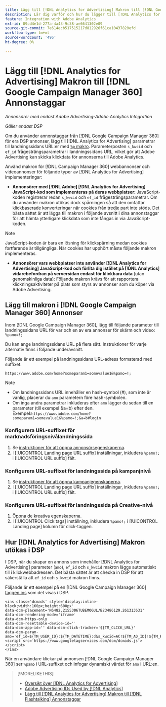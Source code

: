 ```yaml
---
title: Lägg till [!DNL Analytics for Advertising] Makron till [!DNL Google Campaign Manager 360] Annonstaggar
description: Lär dig varför och hur du lägger till [!DNL Analytics for Advertising] makron till [!DNL Google Campaign Manager 360] annonstaggar
feature: Integration with Adobe Analytics
exl-id: 89cd4e1d-277a-4a43-9c38-ae6641302e09
source-git-commit: 7e614ecb517515217d812926f61ca10437820efd
workflow-type: tm+mt
source-wordcount: '496'
ht-degree: 0%

---
```


# Lägg till [!DNL Analytics for Advertising] Makron till [!DNL Google Campaign Manager 360] Annonstaggar

*Annonsörer med endast Adobe Advertising-Adobe Analytics Integration*

*Gäller endast DSP*

Om du använder annonstaggar från [!DNL Google Campaign Manager 360] för era DSP annonser, lägg till [!DNL Analytics for Advertising] parametrar till landningssidans URL:er med [`%p` makro](https://support.google.com/campaignmanager/table/6096962). Parameterposten `s_kwcid` och `ef_id` frågesträngsparametrar i landningssidans URL, vilket gör att Adobe Advertising kan skicka klickdata för annonserna till Adobe Analytics.

Använd makron för [!DNL Campaign Manager 360] webbannonser och videoannonser för följande typer av [!DNL Analytics for Advertising] implementeringar:

* **Annonsörer med [!DNL Adobe] [!DNL Analytics for Advertising] JavaScript-kod som implementeras på deras webbplatser**: JavaScript-koden registrerar redan `s_kwcid` och `ef_id` frågesträngsparametrar. Om du använder makron utökas dock spårningen så att den omfattar klickbaserade konverteringar när cookies från tredje part inte stöds. Det bästa sättet är att lägga till makron i följande avsnitt i dina annonstaggar för att hämta ytterligare klickdata som inte fångas in via JavaScript-koden.

>[!NOTE]
>
>JavaScript-koden är bara en lösning för klickspårning medan cookies fortfarande är tillgängliga. När cookies har upphört måste följande makron implementeras.

* **Annonsörer vars webbplatser inte använder [!DNL Analytics for Advertising] JavaScript-kod och förlita dig istället på [!DNL Analytics] vidarebefordran på serversidan endast för klickbara data** (utan genomskinliga data): Följande makron krävs för att rapportera klickningsaktiviteter på plats som styrs av annonser som du köper via Adobe Advertising.

## Lägg till makron i [!DNL Google Campaign Manager 360] Annonser

Inom [!DNL Google Campaign Manager 360], lägg till följande parameter till landningssidans URL för var och en av era annonser för skärm och video: `%pamo=!;`

Du kan ange landningssidans URL på flera sätt. Instruktioner för varje alternativ finns i följande underavsnitt.

Följande är ett exempel på landningssidans URL-adress formaterad med suffixet.

```
https://www.adobe.com/home?someparam1=somevalue1&%pamo=!;
```

>[!NOTE]
>
>
>* Om landningssidans URL innehåller en hash-symbol (#), som inte är vanlig, placerar du `amo` parametern före hash-symbolen.
>* Om inga andra parametrar inkluderas efter `amo` lägger du sedan till en parameter (till exempel &amp;a=b) efter den. Exempel:`https://www.adobe.com/home?someparam1=somevalue1&%pamo=!;&a=b#login`


### Konfigurera URL-suffixet för marknadsföringsnivålandningssida

1. Se [instruktioner för att öppna annonsörsegenskaperna](https://support.google.com/campaignmanager/answer/2829344).
1. I [!UICONTROL Landing page URL suffix] inställningar, inkludera `%pamo!;` i [!UICONTROL URL suffix] fält.

### Konfigurera URL-suffixet för landningssida på kampanjnivå

1. Se [instruktioner för att öppna kampanjegenskaperna](https://support.google.com/campaignmanager/answer/2838056#set).
1. I [!UICONTROL Landing page URL suffix] inställningar, inkludera `%pamo!;` i [!UICONTROL URL suffix] fält.

### Konfigurera URL-suffixet för landningssida på Creative-nivå

1. Öppna de kreativa egenskaperna.
1. I [!UICONTROL Click tags] inställning, inkludera `%pamo!;` i [!UICONTROL Landing page] kolumn för click-taggen.

## Hur [!DNL Analytics for Advertising] Makron utökas i DSP

I DSP, när du skapar en annons som innehåller [!DNL Analytics for Advertising] parameter (`amo`), `ef_id` och `s_kwcid` makron läggs automatiskt till i klickwebbadressen. Det bästa sättet är att checka in DSP för att säkerställa att `ef_id` och `s_kwcid` makron finns.

Följande är ett exempel på en [!DNL Google Campaign Manager 360] [taggen ins](https://support.google.com/campaignmanager/answer/6080468) som det visas i DSP.

```
<ins class='dcmads' style='display:inline-block;width:160px;height:600px'
data-dcm-placement='N6482.2155306TUBEMOGUL/B23486129.261313631'
data-dcm-rendering-mode='iframe'
data-dcm-https-only
data-dcm-resettable-device-id=''
data-dcm-app-id='' data-dcm-click-tracker='${TM_CLICK_URL}'
data-dcm-param-amo='ef_id=${TM_USER_ID}:${TM_DATETIME}:d&s_kwcid=AC!${TM_AD_ID}!${TM_PLACEMENT_ID}'>
<script src='https://www.googletagservices.com/dcm/dcmads.js'></script>
</ins>
```

När en användare klickar på annonsen [!DNL Google Campaign Manager 360] ser `%pamo` i URL-suffixet och infogar dynamiskt värdet för `amo` i URL:en.

>[!MORELIKETHIS]
>
>* [Översikt över [!DNL Analytics for Advertising]](overview.md)
>* [Adobe Advertising IDs Used by [!DNL Analytics]](/help/integrations/analytics/ids.md)
>* [Lägg till [!DNL Analytics for Advertising] Makron till [!DNL Flashtalking] Annonstaggar](macros-flashtalking.md)

